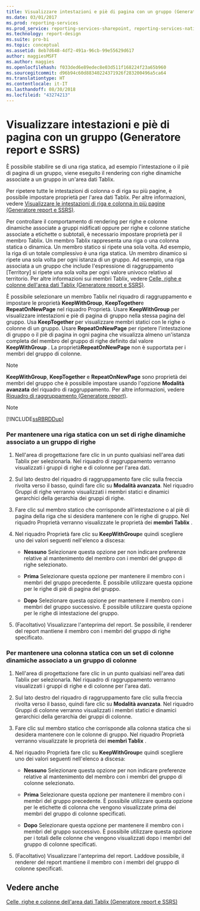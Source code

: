 ```yaml
---
title: Visualizzare intestazioni e piè di pagina con un gruppo (Generatore report e SSRS) | Microsoft Docs
ms.date: 03/01/2017
ms.prod: reporting-services
ms.prod_service: reporting-services-sharepoint, reporting-services-native
ms.technology: report-design
ms.suite: pro-bi
ms.topic: conceptual
ms.assetid: 8eb7d648-4df2-491a-96cb-99e55629d617
author: maggiesMSFT
ms.author: maggies
ms.openlocfilehash: f033ded6e89edec8e03d511f168224f23a65b960
ms.sourcegitcommit: d96b94c60d88340224371926f283200496a5ca64
ms.translationtype: HT
ms.contentlocale: it-IT
ms.lasthandoff: 08/30/2018
ms.locfileid: "43274213"
---
```

# <a name="display-headers-and-footers-with-a-group-report-builder-and-ssrs"></a>Visualizzare intestazioni e piè di pagina con un gruppo (Generatore report e SSRS)
  È possibile stabilire se di una riga statica, ad esempio l'intestazione o il piè di pagina di un gruppo, viene eseguito il rendering con righe dinamiche associate a un gruppo in un'area dati Tablix.  
  
 Per ripetere tutte le intestazioni di colonna o di riga su più pagine, è possibile impostare proprietà per l'area dati Tablix. Per altre informazioni, vedere [Visualizzare le intestazioni di riga e colonna in più pagine (Generatore report e SSRS)](display-row-and-column-headers-on-multiple-pages-report-builder-and-ssrs.md).  
  
 Per controllare il comportamento di rendering per righe e colonne dinamiche associate a gruppi nidificati oppure per righe e colonne statiche associate a etichette o subtotali, è necessario impostare proprietà per il membro Tablix. Un membro Tablix rappresenta una riga o una colonna statica o dinamica. Un membro statico si ripete una sola volta. Ad esempio, la riga di un totale complessivo è una riga statica. Un membro dinamico si ripete una sola volta per ogni istanza di un gruppo. Ad esempio, una riga associata a un gruppo che include l'espressione di raggruppamento [Territory] si ripete una sola volta per ogni valore univoco relativo al territorio. Per altre informazioni sui membri Tablix, vedere [Celle, righe e colonne dell'area dati Tablix &#40;Generatore report e SSRS&#41;](../../reporting-services/report-design/tablix-data-region-cells-rows-and-columns-report-builder-and-ssrs.md).  
  
 È possibile selezionare un membro Tablix nel riquadro di raggruppamento e impostare le proprietà **KeepWithGroup**, **KeepTogether**e **RepeatOnNewPage** nel riquadro Proprietà. Usare **KeepWithGroup** per visualizzare intestazioni e piè di pagina di gruppo nella stessa pagina del gruppo. Usa **KeepTogether** per visualizzare membri statici con le righe o colonne di un gruppo. Usare **RepeatOnNewPage** per ripetere l'intestazione di gruppo o il piè di pagina in ogni pagina che visualizza almeno un'istanza completa del membro del gruppo di righe definito dal valore **KeepWithGroup** . La proprietà**RepeatOnNewPage** non è supportata per i membri del gruppo di colonne.  
  
> [!NOTE]  
>  **KeepWithGroup**, **KeepTogether** e **RepeatOnNewPage** sono proprietà dei membri del gruppo che è possibile impostare usando l'opzione **Modalità avanzata** del riquadro di raggruppamento. Per altre informazioni, vedere [Riquadro di raggruppamento &#40;Generatore report&#41;](../../reporting-services/report-design/grouping-pane-report-builder.md).  
  
> [!NOTE]  
>  [!INCLUDE[ssRBRDDup](../../includes/ssrbrddup-md.md)]  
  
### <a name="to-keep-a-static-row-with-a-set-of-dynamic-rows-associated-with-a-row-group"></a>Per mantenere una riga statica con un set di righe dinamiche associato a un gruppo di righe  
  
1.  Nell'area di progettazione fare clic in un punto qualsiasi nell'area dati Tablix per selezionarla. Nel riquadro di raggruppamento verranno visualizzati i gruppi di righe e di colonne per l'area dati.  
  
2.  Sul lato destro del riquadro di raggruppamento fare clic sulla freccia rivolta verso il basso, quindi fare clic su **Modalità avanzata**. Nel riquadro Gruppi di righe verranno visualizzati i membri statici e dinamici gerarchici della gerarchia dei gruppi di righe.  
  
3.  Fare clic sul membro statico che corrisponde all'intestazione o al piè di pagina della riga che si desidera mantenere con le righe di gruppo. Nel riquadro Proprietà verranno visualizzate le proprietà dei **membri Tablix** .  
  
4.  Nel riquadro Proprietà fare clic su **KeepWithGroup**e quindi scegliere uno dei valori seguenti nell'elenco a discesa:  
  
    -   **Nessuno** Selezionare questa opzione per non indicare preferenze relative al mantenimento del membro con i membri del gruppo di righe selezionato.  
  
    -   **Prima** Selezionare questa opzione per mantenere il membro con i membri del gruppo precedente. È possibile utilizzare questa opzione per le righe di piè di pagina del gruppo.  
  
    -   **Dopo** Selezionare questa opzione per mantenere il membro con i membri del gruppo successivo. È possibile utilizzare questa opzione per le righe di intestazione del gruppo.  
  
5.  (Facoltativo) Visualizzare l'anteprima del report. Se possibile, il renderer del report mantiene il membro con i membri del gruppo di righe specificato.  
  
### <a name="to-keep-a-static-column-with-a-set-of-dynamic-columns-associated-with-a-column-group"></a>Per mantenere una colonna statica con un set di colonne dinamiche associato a un gruppo di colonne  
  
1.  Nell'area di progettazione fare clic in un punto qualsiasi nell'area dati Tablix per selezionarla. Nel riquadro di raggruppamento verranno visualizzati i gruppi di righe e di colonne per l'area dati.  
  
2.  Sul lato destro del riquadro di raggruppamento fare clic sulla freccia rivolta verso il basso, quindi fare clic su **Modalità avanzata**. Nel riquadro Gruppi di colonne verranno visualizzati i membri statici e dinamici gerarchici della gerarchia dei gruppi di colonne.  
  
3.  Fare clic sul membro statico che corrisponde alla colonna statica che si desidera mantenere con le colonne di gruppo. Nel riquadro Proprietà verranno visualizzate le proprietà dei **membri Tablix** .  
  
4.  Nel riquadro Proprietà fare clic su **KeepWithGroup**e quindi scegliere uno dei valori seguenti nell'elenco a discesa:  
  
    -   **Nessuno** Selezionare questa opzione per non indicare preferenze relative al mantenimento del membro con i membri del gruppo di colonne selezionato.  
  
    -   **Prima** Selezionare questa opzione per mantenere il membro con i membri del gruppo precedente. È possibile utilizzare questa opzione per le etichette di colonna che vengono visualizzate prima dei membri del gruppo di colonne specificati.  
  
    -   **Dopo** Selezionare questa opzione per mantenere il membro con i membri del gruppo successivo. È possibile utilizzare questa opzione per i totali delle colonne che vengono visualizzati dopo i membri del gruppo di colonne specificati.  
  
5.  (Facoltativo) Visualizzare l'anteprima del report. Laddove possibile, il renderer del report mantiene il membro con i membri del gruppo di colonne specificati.  
  
## <a name="see-also"></a>Vedere anche  
 [Celle, righe e colonne dell'area dati Tablix (Generatore report e SSRS)](tablix-data-region-report-builder-and-ssrs.md)   
 
  
  
